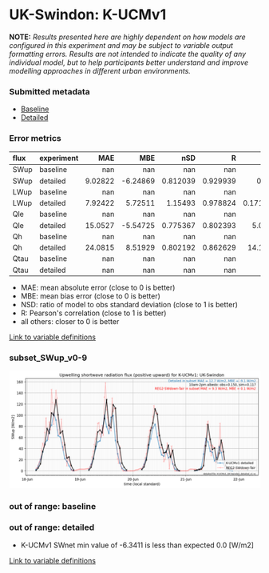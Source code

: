 # UK-Swindon: K-UCMv1

**NOTE:** *Results presented here are highly dependent on how models are configured in this experiment and may be subject to variable output formatting errors. Results are not intended to indicate the quality of any individual model, but to help participants better understand and improve modelling approaches in different urban environments.*

### Submitted metadata

- [Baseline](K-UCMv1_UK-Swindon_baseline_attrs.md)
- [Detailed](K-UCMv1_UK-Swindon_detailed_attrs.md)

### Error metrics

| flux   | experiment   |       MAE |       MBE |        nSD |          R |        5th |     95th |     RMSE |      cRMSE |      AMBE |      1-nSD |         1-R |   nSkewness |   nKurtosis |     Overlap |
|:-------|:-------------|----------:|----------:|-----------:|-----------:|-----------:|---------:|---------:|-----------:|----------:|-----------:|------------:|------------:|------------:|------------:|
| SWup   | baseline     | nan       | nan       | nan        | nan        | nan        | nan      | nan      | nan        | nan       | nan        | nan         | nan         | nan         | nan         |
| SWup   | detailed     |   9.02822 |  -6.24869 |   0.812039 |   0.929939 |   0.951    |  17.6774 |  13.1408 |   0.386152 |   6.24869 |   0.187961 |   0.0700609 |   0.0555257 |   0.435323  |   0.0970473 |
| LWup   | baseline     | nan       | nan       | nan        | nan        | nan        | nan      | nan      | nan        | nan       | nan        | nan         | nan         | nan         | nan         |
| LWup   | detailed     |   7.92422 |   5.72511 |   1.15493  |   0.978824 |   0.171698 |  18.473  |  10.9664 |   0.270031 |   5.72511 |   0.154927 |   0.0211762 |   0.352411  |   1.2483    |   0.0818768 |
| Qle    | baseline     | nan       | nan       | nan        | nan        | nan        | nan      | nan      | nan        | nan       | nan        | nan         | nan         | nan         | nan         |
| Qle    | detailed     |  15.0527  |  -5.54725 |   0.775367 |   0.802393 |   5.0347   |  21.6767 |  24.7342 |   0.597408 |   5.54725 |   0.224633 |   0.197607  |   0.0898773 |   0.0925987 |   0.215169  |
| Qh     | baseline     | nan       | nan       | nan        | nan        | nan        | nan      | nan      | nan        | nan       | nan        | nan         | nan         | nan         | nan         |
| Qh     | detailed     |  24.0815  |   8.51929 |   0.802192 |   0.862629 |  14.1984   |  24.1598 |  32.2532 |   0.509435 |   8.51929 |   0.197808 |   0.137371  |   0.117663  |   0.155729  |   0.270146  |
| Qtau   | baseline     | nan       | nan       | nan        | nan        | nan        | nan      | nan      | nan        | nan       | nan        | nan         | nan         | nan         | nan         |
| Qtau   | detailed     | nan       | nan       | nan        | nan        | nan        | nan      | nan      | nan        | nan       | nan        | nan         | nan         | nan         | nan         |

 - MAE: mean absolute error (close to 0 is better)
 - MBE: mean bias error (close to 0 is better)
 - NSD: ratio of model to obs standard deviation (close to 1 is better)
 - R: Pearson's correlation (close to 1 is better)
 - all others: closer to 0 is better

[Link to variable definitions](../modelattrs/variable_definitions.md)

### <a name="subset_swup_v0-9"></a>subset_SWup_v0-9
[![K-UCMv1_UK-Swindon_subset_SWup_v0-9.png](K-UCMv1_UK-Swindon_subset_SWup_v0-9.png)](K-UCMv1_UK-Swindon_subset_SWup_v0-9.png)

### out of range: baseline


### out of range: detailed

 - K-UCMv1 SWnet min value of -6.3411 is less than expected 0.0 [W/m2]


[Link to variable definitions](../modelattrs/variable_definitions.md)


